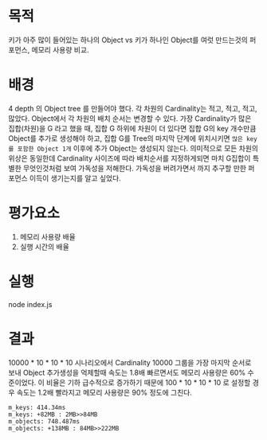 # 목적

키가 아주 많이 들어있는 하나의 Object vs 키가 하나인 Object를 여럿 만드는것의 퍼포먼스, 메모리 사용량 비교. 

# 배경

4 depth 의 Object tree 를 만들어야 했다. 
각 차원의 Cardinality는 적고, 적고, 적고, 많았다. 
Object에서 각 차원의 배치 순서는 변경할 수 있다.
가장 Cardinality가 많은 집합(차원)을 G 라고 했을 때, 집합 G 하위에 차원이 더 있다면 집합 G의 key 개수만큼 Object를 추가로 생성해야 하고, 집합 G를 Tree의 마지막 단계에 위치시키면 `많은 key를 포함한 Object 1개` 이후에 추가 Object는 생성되지 않는다.
의미적으로 모든 차원의 위상은 동일한데 Cardinality 사이즈에 따라  배치순서를 지정하게되면 마치 G집합이 특별한 무엇인것처럼 보여 가독성을 저해한다. 가독성을 버려가면서 까지 추구할 만한 퍼포먼스 이득이 생기는지를 알고 싶었다. 

# 평가요소

1. 메모리 사용량 배율
2. 실행 시간의 배율

# 실행

node index.js

# 결과

10000 * 10 * 10 * 10 시나리오에서
Cardinality 10000 그룹을 가장 마지막 순서로 보내 Object 추가생성을 억제할때
속도는 1.8배 빠르면서도 메모리 사용량은 60% 수준이었다. 
이 비율은 기하 급수적으로 증가하기 때문에 100 * 10 * 10 * 10 로 설정할 경우 속도는 1.2배 빨라지고 메모리 사용량은 90% 정도에 그친다.


```
m_keys: 414.34ms
m_keys: +82MB : 2MB>>84MB
m_objects: 748.487ms
m_objects: +138MB : 84MB>>222MB
```
